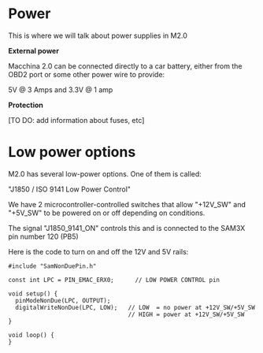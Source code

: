 Power
=====

This is where we will talk about power supplies in M2.0

**External power**

Macchina 2.0 can be connected directly to a car battery, either from the OBD2 port or some other power wire to provide:

5V @ 3 Amps and 3.3V @ 1 amp

**Protection**

\[TO DO: add information about fuses, etc\]

Low power options
=================

M2.0 has several low-power options. One of them is called:

"J1850 / ISO 9141 Low Power Control"

We have 2 microcontroller-controlled switches that allow "+12V\_SW" and "+5V\_SW" to be powered on or off depending on conditions.

The signal "J1850\_9141\_ON" controls this and is connected to the SAM3X pin number 120 (PB5)

Here is the code to turn on and off the 12V and 5V rails:

```
#include "SamNonDuePin.h"

const int LPC = PIN_EMAC_ERX0;      // LOW POWER CONTROL pin

void setup() {
  pinModeNonDue(LPC, OUTPUT);
  digitalWriteNonDue(LPC, LOW);   // LOW  = no power at +12V_SW/+5V_SW
                                  // HIGH = power at +12V_SW/+5V_SW
}

void loop() {
}
```
